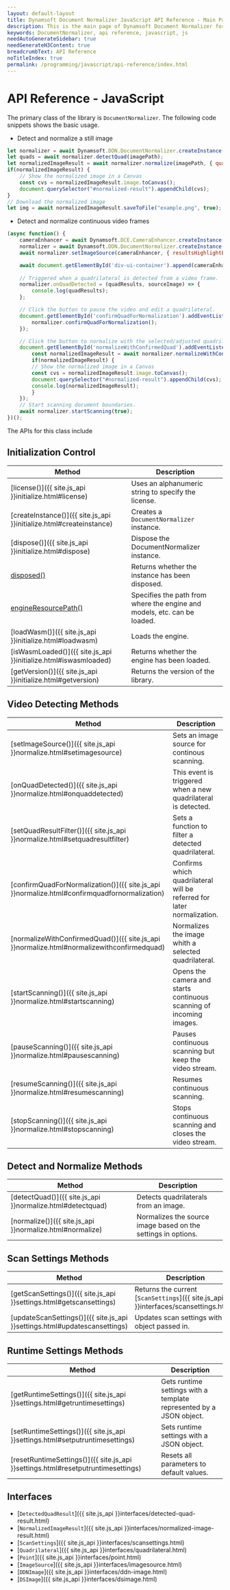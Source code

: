 ```yaml
---
layout: default-layout
title: Dynamsoft Document Normalizer JavaScript API Reference - Main Page
description: This is the main page of Dynamsoft Document Normalizer for JavaScript SDK API Reference.
keywords: DocumentNormalizer, api reference, javascript, js
needAutoGenerateSidebar: true
needGenerateH3Content: true
breadcrumbText: API Reference
noTitleIndex: true
permalink: /programming/javascript/api-reference/index.html
---
```


# API Reference - JavaScript

The primary class of the library is `DocumentNormalizer`. The following code snippets shows the basic usage. 

* Detect and normalize a still image

```js
let normalizer = await Dynamsoft.DDN.DocumentNormalizer.createInstance();
let quads = await normalizer.detectQuad(imagePath);
let normalizedImageResult = await normalizer.normalize(imagePath, { quad: quads[0].location });
if(normalizedImageResult) {
    // Show the normalized image in a Canvas
    const cvs = normalizedImageResult.image.toCanvas();
    document.querySelector("#normalized-result").appendChild(cvs);
}
// Download the normalized image
let img = await normalizedImageResult.saveToFile("example.png", true);
```

* Detect and normalize continuous video frames

```js
(async function() {
    cameraEnhancer = await Dynamsoft.DCE.CameraEnhancer.createInstance();
    normalizer = await Dynamsoft.DDN.DocumentNormalizer.createInstance();
    await normalizer.setImageSource(cameraEnhancer, { resultsHighlightBaseShapes: Dynamsoft.DCE.DrawingItem });

    await document.getElementById('div-ui-container').append(cameraEnhancer.getUIElement());
    
    // Triggered when a quadrilateral is detected from a video frame.
    normalizer.onQuadDetected = (quadResults, sourceImage) => {
        console.log(quadResults);
    };

    // Click the button to pause the video and edit a quadrilateral.
    document.getElementById('confirmQuadForNormalization').addEventListener("click", () => {
        normalizer.confirmQuadForNormalization();
    });

    // Click the button to normalize with the selected/adjusted quadrilateral.
    document.getElementById('normalizeWithConfirmedQuad').addEventListener("click", async () => {
        const normalizedImageResult = await normalizer.normalizeWithConfirmedQuad();
        if(normalizedImageResult) {
        // Show the normalized image in a Canvas
        const cvs = normalizedImageResult.image.toCanvas();
        document.querySelector("#normalized-result").appendChild(cvs);
        console.log(normalizedImageResult);
        }
    });
    // Start scanning document boundaries.
    await normalizer.startScanning(true);
})();
```

The APIs for this class include

## Initialization Control

| Method               | Description |
|----------------------|-------------|
| [license()]({{ site.js_api }}initialize.html#license) | Uses an alphanumeric string to specify the license. |
| [createInstance()]({{ site.js_api }}initialize.html#createinstance) | Creates a `DocumentNormalizer` instance. |
| [dispose()]({{ site.js_api }}initialize.html#dispose) | Dispose the DocumentNormalizer instance. |
| [disposed()](initialize.html#disposed) | Returns whether the instance has been disposed. |
| [engineResourcePath()](initialize.html#engineresourcepath) | Specifies the path from where the engine and models, etc. can be loaded. |
| [loadWasm()]({{ site.js_api }}initialize.html#loadwasm) | Loads the engine. |
| [isWasmLoaded()]({{ site.js_api }}initialize.html#iswasmloaded) | Returns whether the engine has been loaded. |
| [getVersion()]({{ site.js_api }}initialize.html#getversion) | Returns the version of the library. |

## Video Detecting Methods

| Method               | Description |
|----------------------|-------------|
| [setImageSource()]({{ site.js_api }}normalize.html#setimagesource) | Sets an image source for continous scanning. |
| [onQuadDetected()]({{ site.js_api }}normalize.html#onquaddetected) | This event is triggered when a new quadrilateral is detected. |
| [setQuadResultFilter()]({{ site.js_api }}normalize.html#setquadresultfilter) | Sets a function to filter a detected quadrilateral. |
| [confirmQuadForNormalization()]({{ site.js_api }}normalize.html#confirmquadfornormalization) | Confirms which quadrilateral will be referred for later normalization. |
| [normalizeWithConfirmedQuad()]({{ site.js_api }}normalize.html#normalizewithconfirmedquad) | Normalizes the image whith a selected quadrilateral. |
| [startScanning()]({{ site.js_api }}normalize.html#startscanning) | Opens the camera and starts continuous scanning of incoming images. |
| [pauseScanning()]({{ site.js_api }}normalize.html#pausescanning) | Pauses continuous scanning but keep the video stream. |
| [resumeScanning()]({{ site.js_api }}normalize.html#resumescanning) | Resumes continuous scanning. |
| [stopScanning()]({{ site.js_api }}normalize.html#stopscanning) | Stops continuous scanning and closes the video stream. |

## Detect and Normalize Methods

| Method               | Description |
|----------------------|-------------|
| [detectQuad()]({{ site.js_api }}normalize.html#detectquad) | Detects quadrilaterals from an image. |
| [normalize()]({{ site.js_api }}normalize.html#normalize) | Normalizes the source image based on the settings in options. |

## Scan Settings Methods

| Method               | Description |
|----------------------|-------------|
| [getScanSettings()]({{ site.js_api }}settings.html#getscansettings) | Returns the current [`ScanSettings`]({{ site.js_api }}interfaces/scansettings.html). |
| [updateScanSettings()]({{ site.js_api }}settings.html#updatescansettings) | Updates scan settings with the object passed in. |

## Runtime Settings Methods

| Method               | Description |
|----------------------|-------------|
| [getRuntimeSettings()]({{ site.js_api }}settings.html#getruntimesettings) | Gets runtime settings with a template represented by a JSON object. |
| [setRuntimeSettings()]({{ site.js_api }}settings.html#setputruntimesettings) | Sets runtime settings with a JSON object. |
| [resetRuntimeSettings()]({{ site.js_api }}settings.html#resetputruntimesettings) | Resets all parameters to default values. |

## Interfaces

* [`DetectedQuadResult`]({{ site.js_api }}interfaces/detected-quad-result.html)
* [`NormalizedImageResult`]({{ site.js_api }}interfaces/normalized-image-result.html)
* [`ScanSettings`]({{ site.js_api }}interfaces/scansettings.html)
* [`Quadrilateral`]({{ site.js_api }}interfaces/quadrilateral.html)
* [`Point`]({{ site.js_api }}interfaces/point.html)
* [`ImageSource`]({{ site.js_api }}interfaces/imagesource.html)
* [`DDNImage`]({{ site.js_api }}interfaces/ddn-image.html)
* [`DSImage`]({{ site.js_api }}interfaces/dsimage.html)

<!-- ## Enumerations

- [`EnumImagePixelFormat`]({{ site.enumerations }}image-pixel-format.html?src=android)

## Others

View the [Error Codes]({{ site.enumerations }}error-code.html) -->
